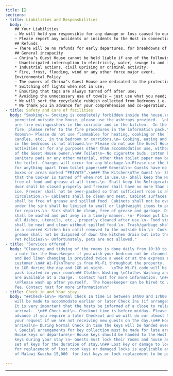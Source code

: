 ```yaml
---
title: []
sections:
- title: Liabilities and Responsbilities
  body: |-
    ## Your Liabilities
    – We will hold you responsible for any damage or loss caused to our property by your acts or omissions, default, accident or neglect. By booking with us, you agree to indemnify us and to pay us on demand an amount reasonably required to make good or to rectify such damage or loss caused by you. Normal wear and tear are excluded.
    – Please report any accidents or incidents to the Host in connection with any property damage immediately.
    ## Refunds
    – There will be no refunds for early departures, for breakdowns of appliances if the said breakdown is due to weather and /or other conditions over which the house owner has no control.
    ## General incapacity
    – Chrina’s Guest House cannot be held liable if any of the following events or conditions prevents the Guest House from fulfilling its obligation to guests. However, the Guest House will take necessary steps to minimize disruption and discomfort to guests under these conditions:
    – Unanticipated interruption to electricity, water, sewage to and from the Guest House;
    * Industrial actions, civil uprising or criminal activity;
    * Fire, frost, flooding, wind or any other force major event.
    Environmental Policy
    – The owners of Chrina’s Guest House are dedicated to the protection of our planets’ resources and would encourage our guests to help us by:
    * Switching off lights when not in use;
    * Ensuring that taps are always turned off after use;
    * Avoiding the unnecessary use of towels – just use what you need;
    * We will sort the recyclable rubbish collected from Bedrooms i.e. paper, plastic, metal and glass;
    * We thank you in advance for your comprehension and co-operation.
- title: Safety and Care of facilities
  body: "Smoking\n– Smoking is completely forbidden inside the house.\n– Smoking is
    permitted outside the house, please use the ashtrays provided.  \nFire extinguishers\nThere
    are fire extinguishers in the corridor and in the kitchen.  In the event of a
    fire, please refer to the fire procedures in the information pack.\n\n\n## Bed
    Rooms\n– Please do not use flammables for heating, cooking or the like, irons,
    candles, etc., in the bedroom or corridors.\n– Cooking, eating and storing food
    in the bedrooms is not allowed.\n– Please do not use the Guest House for business
    activities or for any purposes other than accommodation use, without the consent
    of the Guest House owner.\n## Toilet\n– No cigarette buds, cotton buds, tampons,
    sanitary pads or any other material, other than toilet paper may be flushed down
    the toilet. Charges will occur for any blockage.\n–Please use the bins provided
    for anything apart from toilet paper\n## General\n– Guests have no access to items,
    boxes or areas marked “PRIVATE”.\n### The Kitchen\nThe Guest \n- Shall ensure
    that the Cooker is turned off when not in use.\n- Shall keep the Hob clean and
    free of food and grease at all times.\n- Shall keep the Refrigerator clean. Freezer
    door shall be closed properly and freezer shall have no more than one inch of
    ice. Freezer shall not be over-packed so that sufficient room is allowed for air
    circulation.\n- Cabinets shall be clean and neat. Cabinet surfaces and countertop
    shall be free of grease and spilled food. Cabinets shall not be overloaded. Storage
    under the sink shall be limited to small or lightweight items to permit access
    for repairs.\n- Sink shall be clean, free of grease and garbage. Dirty dishes
    shall be washed and put away in a timely manner. \n- Please put back into place
    all dishes, utensils, etc., properly cleaned after use.\n- Food storage areas
    shall be neat and clean without spilled food.\n- Trash/garbage shall be stored
    in a covered Kitchen bin until removed to the outside bin.\n- Cooking oils or
    grease shall not be disposed of down the kitchen drain but into the kitchen bin.\n###
    Pet Policies\n- Unfortunately, pets are not allowed."
- title: 'Services offered '
  body: "Cleaning and tidying of the rooms is done daily from 10:30 to 12:30. Leave
    a note for the Housekeeper if you wish your bedroom not be cleaned.\nBath towels
    and Bed linen changing is provided twice a week or at the express request of the
    customer.\n## Wi-Fi\nThere is free Wi-Fi throughout the property.  Data is restricted
    to 1GB during the day and 1GB at night.   \nThe Wi-Fi code will be in your welcome
    pack located in your room\n## Clothes Washing \nClothes Washing and Ironing services
    are available at a charge.  Contact host for more information. \n## Washing up
    \nPlease wash up after yourself.  The housekeeper can be hired to wash up at a
    fee. Contact host for more information\n"
- title: Check in and Your stay
  body: "##Check-in\n– Normal Check In time is between 14h00 and 17h00 but every effort
    will be made to accommodate earlier or later Check Ins (if arranged in advance).
    It is very important that the hosts be informed of a close to reliable time of
    arrival.  \n## Check-out\n– Checkout time is before midday. Please tell us in
    advance if you require a later Checkout and we will do our utmost to accommodate
    your request if we are not receiving new guests on the day.\n## House keys on
    arrival\n– During Normal Check In time the keys will be handed over to the guest.
    \ Special arrangements for key collection must be made for late arrivals.\n##
    House keys on departure\n– House keys should be handed to the Host.\n## House
    keys during your stay \n– Guests must lock their rooms and house and keep their
    set of keys for the duration of stay.\n## Lost key or damage to locks\n– The cost
    for replacement of lost room keys or damaged locks is applicable and a total amount
    of Malawi Kwacha 15,000  for lost keys or lock replacement to be paid immediately.\n"

---
```

---